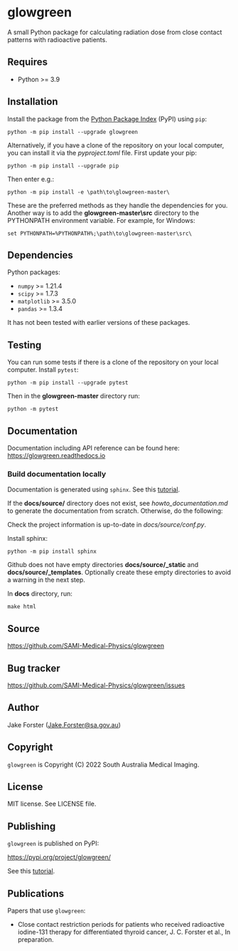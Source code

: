 # glowgreen 
A small Python package for calculating radiation dose from close contact patterns with radioactive patients. 

## Requires
- Python >= 3.9

## Installation
Install the package from the [Python Package Index](https://pypi.org/) (PyPI) using `pip`:

    python -m pip install --upgrade glowgreen

Alternatively, if you have a clone of the repository on your local computer, you can install it via the *pyproject.toml* file.
First update your pip:

    python -m pip install --upgrade pip

Then enter e.g.:

    python -m pip install -e \path\to\glowgreen-master\

These are the preferred methods as they handle the dependencies for you. 
Another way is to add the **glowgreen-master\src** directory to the PYTHONPATH environment variable. For example, for Windows:

    set PYTHONPATH=%PYTHONPATH%;\path\to\glowgreen-master\src\

## Dependencies
Python packages:
- `numpy` >= 1.21.4
- `scipy` >= 1.7.3
- `matplotlib` >= 3.5.0
- `pandas` >= 1.3.4

It has not been tested with earlier versions of these packages.

## Testing
You can run some tests if there is a clone of the repository on your local computer. Install `pytest`:

    python -m pip install --upgrade pytest

Then in the **glowgreen-master** directory run:

    python -m pytest

## Documentation
Documentation including API reference can be found here: https://glowgreen.readthedocs.io

### Build documentation locally

Documentation is generated using `sphinx`.
See this [tutorial](https://sphinx-rtd-tutorial.readthedocs.io/en/latest/read-the-docs.html). 

If the **docs/source/** directory does not exist, see *howto_documentation.md* to generate the documentation from scratch.
Otherwise, do the following:

Check the project information is up-to-date in *docs/source/conf.py*.

Install sphinx:

    python -m pip install sphinx

Github does not have empty directories **docs/source/_static** and **docs/source/_templates**.
Optionally create these empty directories to avoid a warning in the next step.

In **docs** directory, run:

    make html


## Source 
https://github.com/SAMI-Medical-Physics/glowgreen

## Bug tracker
https://github.com/SAMI-Medical-Physics/glowgreen/issues

## Author
Jake Forster (Jake.Forster@sa.gov.au)

## Copyright
`glowgreen` is Copyright (C) 2022 South Australia Medical Imaging.

## License
MIT license. See LICENSE file.

## Publishing
`glowgreen` is published on PyPI:

https://pypi.org/project/glowgreen/

See this [tutorial](https://packaging.python.org/en/latest/tutorials/packaging-projects/).

## Publications
Papers that use `glowgreen`:
- Close contact restriction periods for patients who received radioactive iodine-131 therapy for differentiated thyroid cancer, J. C. Forster et al., In preparation.
